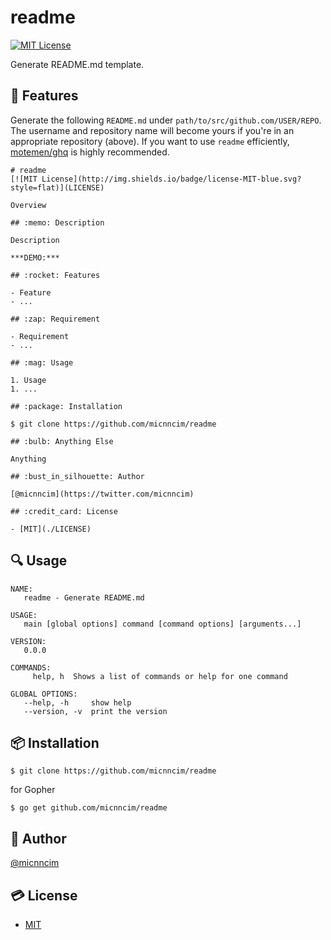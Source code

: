 # readme
[![MIT License](http://img.shields.io/badge/license-MIT-blue.svg?style=flat)](LICENSE)

Generate README.md template.

## :rocket: Features

Generate the following `README.md` under `path/to/src/github.com/USER/REPO`. The username and repository name will become yours if you're in an appropriate repository (above). If you want to use `readme` efficiently, [motemen/ghq](https://github.com/motemen/ghq) is highly recommended.

```
# readme
[![MIT License](http://img.shields.io/badge/license-MIT-blue.svg?style=flat)](LICENSE)

Overview

## :memo: Description

Description

***DEMO:***

## :rocket: Features

- Feature
- ...

## :zap: Requirement

- Requirement
- ...

## :mag: Usage

1. Usage
1. ...

## :package: Installation

$ git clone https://github.com/micnncim/readme

## :bulb: Anything Else

Anything

## :bust_in_silhouette: Author

[@micnncim](https://twitter.com/micnncim)

## :credit_card: License

- [MIT](./LICENSE)

```

## :mag: Usage

```
NAME:
   readme - Generate README.md

USAGE:
   main [global options] command [command options] [arguments...]

VERSION:
   0.0.0

COMMANDS:
     help, h  Shows a list of commands or help for one command

GLOBAL OPTIONS:
   --help, -h     show help
   --version, -v  print the version
```

## :package: Installation

```
$ git clone https://github.com/micnncim/readme
```

for Gopher

```
$ go get github.com/micnncim/readme
```

## :bust_in_silhouette: Author

[@micnncim](https://twitter.com/micnncim)

## :credit_card: License

- [MIT](./LICENSE)
